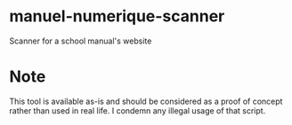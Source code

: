 # manuel-numerique-scanner
Scanner for a school manual's website

# Note
This tool is available as-is and should be considered as a proof of concept rather than used in real life. I condemn any illegal usage of that script.
